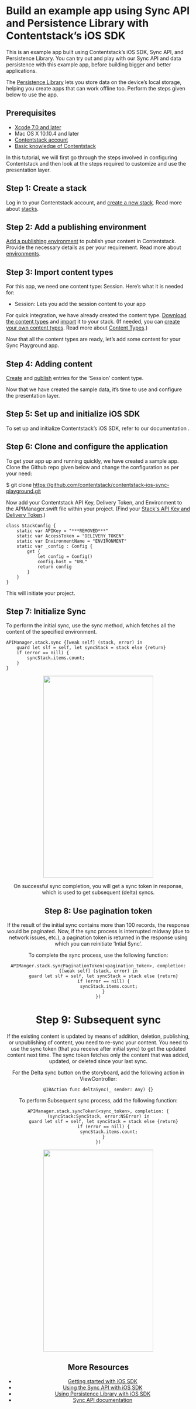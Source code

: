 
# Build an example app using Sync API and Persistence Library with Contentstack’s iOS SDK

This is an example app built using Contentstack’s iOS SDK, Sync API, and Persistence Library. You can try out and play with our Sync API and data persistence with this example app, before building bigger and better applications.

The [Persistence Library](https://www.contentstack.com/docs/guide/synchronization/using-realm-persistence-library-with-ios-sync-sdk) lets you store data on the device’s local storage, helping you create apps that can work offline too. Perform the steps given below to use the app.

## Prerequisites

-   [Xcode 7.0 and later](https://developer.apple.com/xcode/)
-   Mac OS X 10.10.4 and later
-   [Contentstack account](https://www.app.contentstack.com/)
-   [Basic knowledge of Contentstack](https://www.contentstack.com/docs/)

In this tutorial, we will first go through the steps involved in configuring Contentstack and then look at the steps required to customize and use the presentation layer.

## Step 1: Create a stack

Log in to your Contentstack account, and [create a new stack](https://www.contentstack.com/docs/guide/stack#create-a-new-stack). Read more about [stacks](https://www.contentstack.com/docs/guide/stack).

## Step 2: Add a publishing environment

[Add a publishing environment](https://www.contentstack.com/docs/guide/environments#add-an-environment) to publish your content in Contentstack. Provide the necessary details as per your requirement. Read more about [environments](https://www.contentstack.com/docs/guide/environments).

## Step 3: Import content types

For this app, we need one content type: Session. Here’s what it is needed for:

-   Session: Lets you add the session content to your app

For quick integration, we have already created the content type. [Download the content types](https://drive.google.com/open?id=1q6JlsAhFjYKnWmMllUrNY4NQMP0ZnEIW) and [import](https://www.contentstack.com/docs/guide/content-types#importing-a-content-type) it to your stack. (If needed, you can [create your own content types](https://www.contentstack.com/docs/guide/content-types#creating-a-content-type). Read more about [Content Types](https://www.contentstack.com/docs/guide/content-types).)

Now that all the content types are ready, let’s add some content for your Sync Playground app.

## Step 4: Adding content

[Create](https://www.contentstack.com/docs/guide/content-management#add-a-new-entry) and [publish](https://www.contentstack.com/docs/guide/content-management#publish-an-entry) entries for the ‘Session’ content type.

Now that we have created the sample data, it’s time to use and configure the presentation layer.

## Step 5: Set up and initialize iOS SDK

To set up and initialize Contentstack’s iOS SDK, refer to our documentation [
](https://www.contentstack.com/docs/platforms/ios#getting-started).

## Step 6: Clone and configure the application

To get your app up and running quickly, we have created a sample app. Clone the Github repo given below and change the configuration as per your need:

$ git clone https://github.com/contentstack/contentstack-ios-sync-playground.git

Now add your Contentstack API Key, Delivery Token, and Environment to the APIManager.swift file within your project. (Find your [Stack's API Key and Delivery Token](https://www.contentstack.com/docs/apis/content-delivery-api/#authentication).)


```
class StackConfig {
    static var APIKey = "***REMOVED***"
    static var AccessToken = "DELIVERY_TOKEN"
    static var EnvironmentName = "ENVIRONMENT"
    static var _config : Config {
        get {
            let config = Config()
            config.host = "URL"
            return config
        }
    }
}
```

This will initiate your project.

## Step 7: Initialize Sync

To perform the initial sync, use the sync method, which fetches all the content of the specified environment.

```
APIManager.stack.sync {[weak self] (stack, error) in
    guard let slf = self, let syncStack = stack else {return}
    if (error == nill) {
        syncStack.items.count;
    }
}
```

<center/><img src='https://lh4.googleusercontent.com/bizKrsrWWuxiy7Mn4R-cpSDeuu4k6xKwigY4MMEstbqnwVNKLq1N-uwtLuszB6SITx29P9Tz-YnGLDAUZtemMZsynVSehpfpkI7ys8sw7C8y69vr29_CrsL0kFOxXShzPbZ5hX6O' width='300' height='550'/>

On successful sync completion, you will get a sync token in response, which is used to get subsequent (delta) syncs.

## Step 8: Use pagination token

If the result of the initial sync contains more than 100 records, the response would be paginated. Now, if the sync process is interrupted midway (due to network issues, etc.), a pagination token is returned in the response using which you can reinitiate ‘Intial Sync’.

To complete the sync process, use the following function:

```
APIManger.stack.syncPaginationToken(<pagination_token>, completion: {[weak self] (stack, error) in
    guard let slf = self, let syncStack = stack else {return}
    if (error == nill) {
        syncStack.items.count;
    }
})
```
# Step 9: Subsequent sync

If the existing content is updated by means of addition, deletion, publishing, or unpublishing of content, you need to re-sync your content. You need to use the sync token (that you receive after initial sync) to get the updated content next time. The sync token fetches only the content that was added, updated, or deleted since your last sync.

For the Delta sync button on the storyboard, add the following action in ViewController:
```
@IBAction func deltaSync(_ sender: Any) {}
```

To perform Subsequent sync process, add the following function:
```
APIManager.stack.syncToken(<sync_token>, completion: { (syncStack:SyncStack, error:NSError) in
    guard let slf = self, let syncStack = stack else {return}
    if (error == nill) {
        syncStack.items.count;
    }
})
```

<center/><img src='https://lh5.googleusercontent.com/Q3gqUAQxBCzNkHEwUPbCG7WDYGRr_I4uJsWro8Xt7phH4mRNZJV98vy0cUGraxPKf9JTwh2aaw-sIhkKKj2h0-v0vi5PlBWSUvAOhndkhnNglGJ5OaVeLPATnl1hzyJLdx0s4MPV' width='300' height='550'/>


## More Resources

-   [Getting started with iOS SDK](https://www.contentstack.com/docs/platforms/ios)
-   [Using the Sync API with iOS SDK](https://www.contentstack.com/docs/guide/synchronization/using-the-sync-api-with-ios-sdk)
-   [Using Persistence Library with iOS SDK](https://www.contentstack.com/docs/guide/synchronization/using-realm-persistence-library-with-ios-sync-sdk)
-   [Sync API documentation](https://www.google.com/url?q=https://www.contentstack.com/docs/apis/content-delivery-api/#synchronization&sa=D&ust=1540373553842000&usg=AFQjCNErftWljzbGy77oAYK01xsOU4z_rw)

